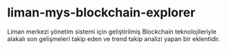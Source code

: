 # liman-mys-blockchain-explorer
Liman merkezi yönetim sistemi için geliştirilmiş Blockchain teknolojileriyle alakalı son gelişmeleri takip eden ve trend takip analizi yapan bir eklentidir.
